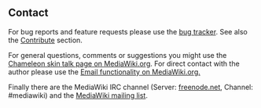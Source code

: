 ## Contact

For bug reports and feature requests please use the [bug tracker][bugs]. See also the [Contribute](contribute.md) section.

For general questions, comments or suggestions you might use the [Chameleon skin talk page on MediaWiki.org][chameleon-talk]. For direct contact with the author please use the [Email functionality on MediaWiki.org.][mw-mail]

Finally there are the MediaWiki IRC channel (Server: [freenode.net][irc], Channel: #mediawiki) and the [MediaWiki mailing list][mw-ml]. 

[bugs]: https://bugzilla.wikimedia.org/buglist.cgi?component=Chameleon&resolution=---&resolution=LATER
[chameleon-talk]: https://www.mediawiki.org/wiki/Skin_talk:Chameleon
[mw-mail]: https://www.mediawiki.org/wiki/Special:EmailUser/F.trott
[irc]: http://webchat.freenode.net/
[mw-ml]: https://lists.wikimedia.org/mailman/listinfo/mediawiki-l

